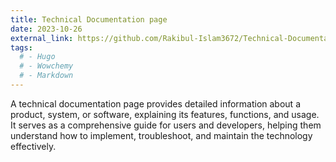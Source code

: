 ```yaml
---
title: Technical Documentation page
date: 2023-10-26
external_link: https://github.com/Rakibul-Islam3672/Technical-Documentation-page
tags:
  # - Hugo
  # - Wowchemy
  # - Markdown
---
```


A technical documentation page provides detailed information about a product, system, or software, explaining its features, functions, and usage. It serves as a comprehensive guide for users and developers, helping them understand how to implement, troubleshoot, and maintain the technology effectively.

<!--more-->
